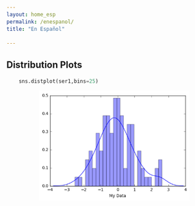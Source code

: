 ```yaml
---
layout: home_esp
permalink: /enespanol/
title: "En Español"
 
---
```


<style>
img {
    display: block;
    margin-left: auto;
    margin-right: auto;
}
</style>


## Distribution Plots

```python
	sns.distplot(ser1,bins=25)
```
<img src="/images/distplot.png" style="width:70%">





